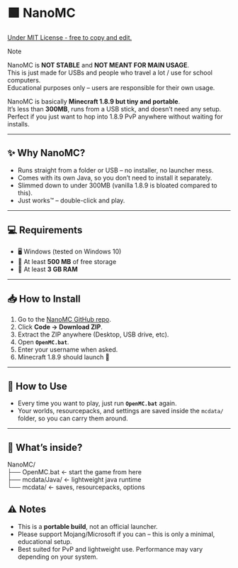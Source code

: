 # 🟩 NanoMC

[Under MIT License - free to copy and edit.](https://github.com/skidsploiter/NanoMC/blob/main/LICENSE)

>[!NOTE]
>NanoMC is __NOT STABLE__ and **NOT MEANT FOR MAIN USAGE**.  
>This is just made for USBs and people who travel a lot / use for school computers.  
>Educational purposes only – users are responsible for their own usage.

NanoMC is basically **Minecraft 1.8.9 but tiny and portable**.  
It’s less than **300MB**, runs from a USB stick, and doesn’t need any setup.  
Perfect if you just want to hop into 1.8.9 PvP anywhere without waiting for installs.

---

## ✨ Why NanoMC?
- Runs straight from a folder or USB – no installer, no launcher mess.
- Comes with its own Java, so you don’t need to install it separately.
- Slimmed down to under 300MB (vanilla 1.8.9 is bloated compared to this).
- Just works™ – double-click and play.

---

## 💻 Requirements
- 🖥️ Windows (tested on Windows 10)  
- 💾 At least **500 MB** of free storage  
- 🧠 At least **3 GB RAM**  

---

## 📥 How to Install
1. Go to the [NanoMC GitHub repo](https://github.com/skidsploiter/NanoMC).  
2. Click **Code → Download ZIP**.  
3. Extract the ZIP anywhere (Desktop, USB drive, etc).  
4. Open **`OpenMC.bat`**.  
5. Enter your username when asked.  
6. Minecraft 1.8.9 should launch 🚀  

---

## 🚀 How to Use
- Every time you want to play, just run **`OpenMC.bat`** again.  
- Your worlds, resourcepacks, and settings are saved inside the `mcdata/` folder, so you can carry them around.  

---

## 📂 What’s inside?
NanoMC/<br>
├── OpenMC.bat ← start the game from here<br>
├── mcdata/Java/ ← lightweight java runtime<br>
└── mcdata/ ← saves, resourcepacks, options<br>

## ⚠️ Notes
- This is a **portable build**, not an official launcher.  
- Please support Mojang/Microsoft if you can – this is only a minimal, educational setup.  
- Best suited for PvP and lightweight use. Performance may vary depending on your system.  
